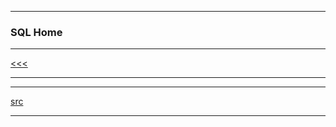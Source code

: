 
---

### SQL Home

---

[<<<](https://github.com/ttltrk/DB/blob/master/SQL/DOC/BSqlM/BSqlM.MD)

---

---

[src](https://www.tutorialspoint.com/sql/index.htm)

---
